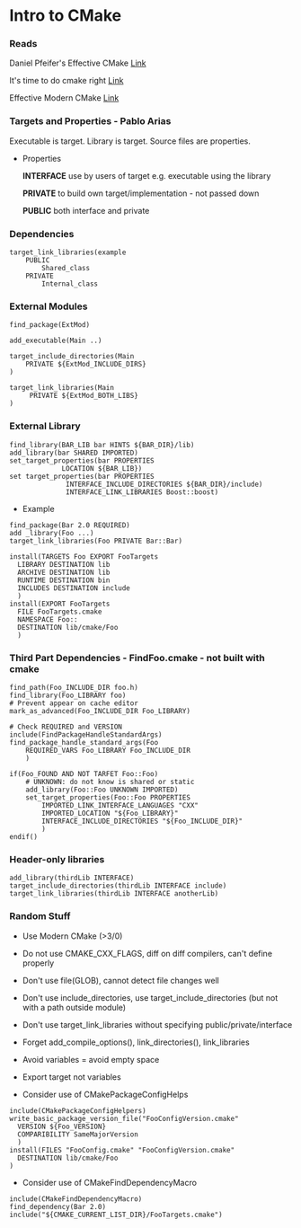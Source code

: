 # Intro to CMake

### Reads

Daniel Pfeifer's Effective CMake [Link](https://www.youtube.com/watch?v=bsXLMQ6WgIk)

It's time to do cmake right [Link](https://pabloariasal.github.io/2018/02/19/its-time-to-do-cmake-right/)

Effective Modern CMake [Link](https://gist.github.com/mbinna/c61dbb39bca0e4fb7d1f73b0d66a4fd1)

### Targets and Properties - Pablo Arias

Executable is target. Library is target. Source files are properties.

* Properties

  **INTERFACE** use by users of target e.g. executable using the library

  **PRIVATE** to build own target/implementation - not passed down

  **PUBLIC** both interface and private

### Dependencies

```
target_link_libraries(example
    PUBLIC
        Shared_class
    PRIVATE
        Internal_class
```

### External Modules

```
find_package(ExtMod)

add_executable(Main ..)

target_include_directories(Main
    PRIVATE ${ExtMod_INCLUDE_DIRS}
)

target_link_libraries(Main
     PRIVATE ${ExtMod_BOTH_LIBS}
)

```

### External Library

```
find_library(BAR_LIB bar HINTS ${BAR_DIR}/lib)
add_library(bar SHARED IMPORTED)
set_target_properties(bar PROPERTIES
             LOCATION ${BAR_LIB})
set target_properties(bar PROPERTIES
              INTERFACE_INCLUDE_DIRECTORIES ${BAR_DIR}/include)
              INTERFACE_LINK_LIBRARIES Boost::boost)
```

* Example

```
find_package(Bar 2.0 REQUIRED)
add _library(Foo ...)
target_link_libraries(Foo PRIVATE Bar::Bar)

install(TARGETS Foo EXPORT FooTargets
  LIBRARY DESTINATION lib
  ARCHIVE DESTINATION lib
  RUNTIME DESTINATION bin
  INCLUDES DESTINATION include
  )
install(EXPORT FooTargets
  FILE FooTargets.cmake
  NAMESPACE Foo::
  DESTINATION lib/cmake/Foo
  )
```

### Third Part Dependencies - FindFoo.cmake - not built with cmake

```
find_path(Foo_INCLUDE_DIR foo.h)
find_library(Foo_LIBRARY foo)
# Prevent appear on cache editor
mark_as_advanced(Foo_INCLUDE_DIR Foo_LIBRARY)

# Check REQUIRED and VERSION
include(FindPackageHandleStandardArgs)
find_package_handle_standard_args(Foo
    REQUIRED_VARS Foo_LIBRARY Foo_INCLUDE_DIR
    )

if(Foo_FOUND AND NOT TARFET Foo::Foo)
    # UNKNOWN: do not know is shared or static
    add_library(Foo::Foo UNKNOWN IMPORTED)
    set_target_properties(Foo::Foo PROPERTIES
        IMPORTED_LINK_INTERFACE_LANGUAGES "CXX"
        IMPORTED_LOCATION "${Foo_LIBRARY}"
        INTERFACE_INCLUDE_DIRECTORIES "${Foo_INCLUDE_DIR}"
        )
endif()
```

### Header-only libraries
```
add_library(thirdLib INTERFACE)
target_include_directories(thirdLib INTERFACE include)
target_link_libraries(thirdLib INTERFACE anotherLib)
```
### Random Stuff

* Use Modern CMake (>3/0)

* Do not use CMAKE_CXX_FLAGS, diff on diff compilers, can't define properly

* Don't use file(GLOB), cannot detect file changes well

* Don't use include_directories, use target_include_directories (but not with a path outside module)

* Don't use target_link_libraries without specifying public/private/interface

* Forget add_compile_options(), link_directories(), link_libraries

* Avoid variables = avoid empty space 

* Export target not variables

* Consider use of CMakePackageConfigHelps

```
include(CMakePackageConfigHelpers)
write_basic_package_version_file("FooConfigVersion.cmake"
  VERSION ${Foo_VERSION}
  COMPARIBILITY SameMajorVersion
  )
install(FILES "FooConfig.cmake" "FooConfigVersion.cmake"
  DESTINATION lib/cmake/Foo
)
```

* Consider use of CMakeFindDependencyMacro

```
include(CMakeFindDependencyMacro)
find_dependency(Bar 2.0)
include("${CMAKE_CURRENT_LIST_DIR}/FooTargets.cmake")
```




